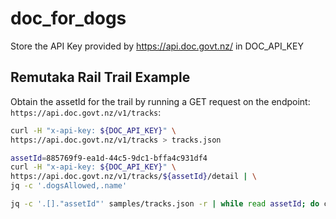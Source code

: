 # doc_for_dogs

Store the API Key provided by https://api.doc.govt.nz/ in DOC_API_KEY

## Remutaka Rail Trail Example

Obtain the assetId for the trail by running a GET request on the endpoint: `https://api.doc.govt.nz/v1/tracks`:

```bash
curl -H "x-api-key: ${DOC_API_KEY}" \
https://api.doc.govt.nz/v1/tracks > tracks.json
```

```bash
assetId=885769f9-ea1d-44c5-9dc1-bffa4c931df4
curl -H "x-api-key: ${DOC_API_KEY}" \
https://api.doc.govt.nz/v1/tracks/${assetId}/detail | \
jq -c '.dogsAllowed,.name'
```

```bash
jq -c '.[]."assetId"' samples/tracks.json -r | while read assetId; do curl -H "x-api-key: ${DOC_API_KEY}" https://api.doc.govt.nz/v1/tracks/${assetId}/detail -s | jq -c '{"name":.name,"d":.dogsAllowed,"a":.permittedActivities}' -r | grep -v "No dogs" | grep -i "Mountain biking" >> dog_bike.txt; done
```